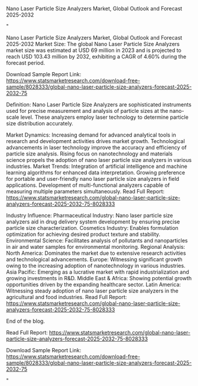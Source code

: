 Nano Laser Particle Size Analyzers Market, Global Outlook and Forecast 2025-2032

"

Nano Laser Particle Size Analyzers Market, Global Outlook and Forecast 2025-2032
Market Size:
The global Nano Laser Particle Size Analyzers market size was estimated at USD 69 million in 2023 and is projected to reach USD 103.43 million by 2032, exhibiting a CAGR of 4.60% during the forecast period.

Download Sample Report Link: https://www.statsmarketresearch.com/download-free-sample/8028333/global-nano-laser-particle-size-analyzers-forecast-2025-2032-75

Definition:
Nano Laser Particle Size Analyzers are sophisticated instruments used for precise measurement and analysis of particle sizes at the nano-scale level. These analyzers employ laser technology to determine particle size distribution accurately.

Market Dynamics:
Increasing demand for advanced analytical tools in research and development activities drives market growth.
Technological advancements in laser technology improve the accuracy and efficiency of particle size analysis.
Rising focus on nanotechnology and materials science propels the adoption of nano laser particle size analyzers in various industries.
Market Trends:
Integration of artificial intelligence and machine learning algorithms for enhanced data interpretation.
Growing preference for portable and user-friendly nano laser particle size analyzers in field applications.
Development of multi-functional analyzers capable of measuring multiple parameters simultaneously.
Read Full Report: https://www.statsmarketresearch.com/global-nano-laser-particle-size-analyzers-forecast-2025-2032-75-8028333

Industry Influence:
Pharmaceutical Industry: Nano laser particle size analyzers aid in drug delivery system development by ensuring precise particle size characterization.
Cosmetics Industry: Enables formulation optimization for achieving desired product texture and stability.
Environmental Science: Facilitates analysis of pollutants and nanoparticles in air and water samples for environmental monitoring.
Regional Analysis:
North America: Dominates the market due to extensive research activities and technological advancements.
Europe: Witnessing significant growth owing to the increasing adoption of nanotechnology in various industries.
Asia Pacific: Emerging as a lucrative market with rapid industrialization and growing investments in R&D.
Middle East & Africa: Showing potential growth opportunities driven by the expanding healthcare sector.
Latin America: Witnessing steady adoption of nano laser particle size analyzers in the agricultural and food industries.
Read Full Report: https://www.statsmarketresearch.com/global-nano-laser-particle-size-analyzers-forecast-2025-2032-75-8028333

End of the blog.

Read Full Report: https://www.statsmarketresearch.com/global-nano-laser-particle-size-analyzers-forecast-2025-2032-75-8028333

Download Sample Report Link: https://www.statsmarketresearch.com/download-free-sample/8028333/global-nano-laser-particle-size-analyzers-forecast-2025-2032-75

​"
